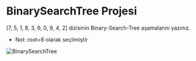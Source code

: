 # BinarySearchTree Projesi

[7, 5, 1, 8, 3, 6, 0, 9, 4, 2] dizisinin Binary-Search-Tree aşamalarını yazınız.

* Not: root=6 olarak seçilmiştir


![BinarySearchTree](https://user-images.githubusercontent.com/101055649/156931316-5d2b6345-8cd4-4a27-8fba-a87c9a5ed800.jpg)
